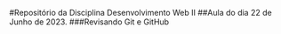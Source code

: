#Repositório da Disciplina Desenvolvimento Web II
##Aula do dia 22 de Junho de 2023.
###Revisando Git e GitHub